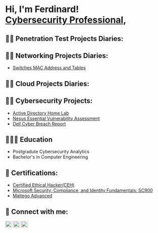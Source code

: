 <h1>Hi, I'm Ferdinard! <br><a href="https://www.linkedin.com/in/ahenkorah-ferdinand/">Cybersecurity Professional</a>,
<h2>👨‍💻 Penetration Test Projects Diaries:</h2>

 
 <h2>👨‍💻 Networking Projects Diaries:</h2>
 
  - [Switches MAC Address and Tables](https://github.com/FerdCyber/CCNA-Switches-Mac-address-and-table)
    
<h2>👨‍💻 Cloud Projects Diaries:</h2>

<h2>👨‍💻 Cybersecurity Projects:</h2>

  - [Active Directory Home Lab](https://github.com/FerdCyber/ActiveDirectoryLab)
  - [Nesus Essential Vulnerability Assessment](https://github.com/FerdCyber/NesusVulnerabilityAssesment)
  - [Dell Cyber Breach Report](https://drive.google.com/file/d/1hOP4O1lNexMpkPwjN3LCYkARObYPdb_d/view?usp=sharing)

<h2>👨🏽‍🎓 Education</h2>

- Postgradute Cybersecurity Analytics
- Bachelor's in Computer Engineering

<h2>📜 Certifications:</h2>

 - [Certified Ethical Hacker(CEH)](https://drive.google.com/file/d/15XZOzl2UPP4FWNQk28cVr2OUP1nk8WeZ/view?usp=sharing)
 - [Microsoft Security, Compliance, and Identity Fundamentals: SC900](https://drive.google.com/file/d/1KkCf0-fboYMnxD5be4rQr4rRbI6pdk9O/view?usp=sharing)
 - [Maltego Advanced](https://drive.google.com/file/d/10d8r1fL_xJwRdOROrn-35xYINLF39-yj/view?usp=sharing)

<h2> 🤳 Connect with me:</h2>

[<img align="left" alt="JoshMadakor | Twitter" width="22px" src="https://cdn.jsdelivr.net/npm/simple-icons@v3/icons/twitter.svg" />][twitter]
[<img align="left" alt="JoshMadakor | LinkedIn" width="22px" src="https://cdn.jsdelivr.net/npm/simple-icons@v3/icons/linkedin.svg" />][linkedin]
[<img align="left" alt="JoshMadakor | Instagram" width="22px" src="https://cdn.jsdelivr.net/npm/simple-icons@v3/icons/instagram.svg" />][instagram]

[twitter]: https://twitter.com/FerdCyber
[instagram]: https://www.instagram.com/ferdcyber/
[linkedin]: https://www.linkedin.com/in/ferdcyber/

<!--
**joshmadakor1/joshmadakor1** is a ✨ _special_ ✨ repository because its `README.md` (this file) appears on your GitHub profile.

Here are some ideas to get you started:

- 🔭 I’m currently working on ...
- 🌱 I’m currently learning ...
- 👯 I’m looking to collaborate on ...
- 🤔 I’m looking for help with ...
- 💬 Ask me about ...
- 📫 How to reach me: ...
- 😄 Pronouns: ...
- ⚡ Fun fact: ...
-->
